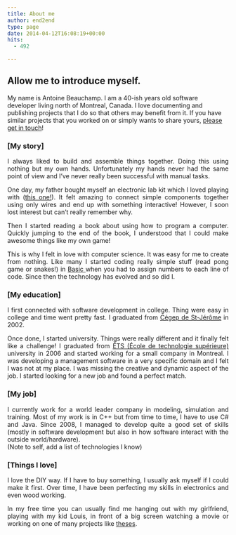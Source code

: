 ```yaml
---
title: About me
author: end2end
type: page
date: 2014-04-12T16:08:19+00:00
hits:
  - 492

---
```

<h2 style="text-align: justify;">
  <span id="Allow_me_to_introduce_myself">Allow me to introduce myself.</span>
</h2>

My name is Antoine Beauchamp. I am a 40-ish years old software developer living north of Montreal, Canada. I love documenting and publishing projects that I do so that others may benefit from it. If you have similar projects that you worked on or simply wants to share yours, <a title="Contact" href="http://www.end2endzone.com/contact/" target="_blank">please get in touch</a>!

<h3 style="text-align: justify;">
  <span id="My_story">[My story]</span>
</h3>

<p style="text-align: justify;">
  I always liked to build and assemble things together. Doing this using nothing but my own hands. Unfortunately my hands never had the same point of view and I&#8217;ve never really been successful with manual tasks.
</p>

<p style="text-align: justify;">
  One day, my father bought myself an electronic lab kit which I loved playing with (<a title="Radio Shack 160 in 1" href="https://www.google.com/?q=160+In+One+Electronic+Project+Kit+1982+RADIO+SHACK#q=160+In+One+Electronic+Project+Kit+1982+RADIO+SHACK" target="_blank">this one!</a>). It felt amazing to connect simple components together using only wires and end up with something interactive! However, I soon lost interest but can&#8217;t really remember why.
</p>

<p style="text-align: justify;">
  Then I started reading a book about using how to program a computer. Quickly jumping to the end of the book, I understood that I could make awesome things like my own game!
</p>

<p style="text-align: justify;">
  This is why I felt in love with computer science. It was easy for me to create from nothing. Like many I started coding really simple stuff (read pong game or snakes!) in <a title="Basic Programming Language" href="https://en.wikipedia.org/wiki/BASIC" target="_blank">Basic </a>when you had to assign numbers to each line of code. Since then the technology has evolved and so did I.
</p>

<h3 style="text-align: justify;">
  <span id="My_education">[My education]</span>
</h3>

<p style="text-align: justify;">
  I first connected with software development in college. Thing were easy in college and time went pretty fast. I graduated from <a href="http://cstj.qc.ca/">Cégep de St-Jérôme</a> in 2002.
</p>

<p style="text-align: justify;">
  Once done, I started university. Things were really different and it finally felt like a challenge! I graduated from <a title="My university" href="http://www.etsmtl.ca/" target="_blank">ÉTS (École de technologie supérieure)</a> university in 2006 and started working for a small company in Montreal. I was developing a management software in a very specific domain and I felt I was not at my place. I was missing the creative and dynamic aspect of the job. I started looking for a new job and found a perfect match.
</p>

<h3 style="text-align: justify;">
  <span id="My_job">[My job]</span>
</h3>

<p style="text-align: justify;">
  I currently work for a world leader company in modeling, simulation and training. Most of my work is in C++ but from time to time, I have to use C# and Java. Since 2008, I managed to develop quite a good set of skills (mostly in software development but also in how software interact with the outside world/hardware).<br /> (Note to self, add a list of technologies I know)
</p>

<h3 style="text-align: justify;">
  <span id="Things_I_love">[Things I love]</span>
</h3>

<p style="text-align: justify;">
  I love the DIY way. If I have to buy something, I usually ask myself if I could make it first. Over time, I have been perfecting my skills in electronics and even wood working.
</p>

<p style="text-align: justify;">
  In my free time you can usually find me hanging out with my girlfriend, playing with my kid Louis, in front of a big screen watching a movie or working on one of many projects like <a title="Hobbies" href="http://www.end2endzone.com/hobbies/" target="_blank">theses</a>.
</p>